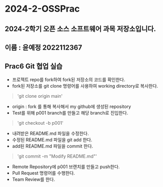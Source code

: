 # 2024-2-OSSPrac
## 2024-2학기 오픈 소스 소프트웨어 과목 저장소입니다.
## 이름 : 윤예정 2022112367

## Prac6 Git 협업 실습
- 프로젝트 repo를 fork하여 fork된 저장소의 코드를 확인한다.
- fork된 저장소를 git clone 명령어를 사용하여 working directory로 복사한다.

> 'git clone origin main'  

- origin : fork 를 통해 복사해서 my github에 생성된 repository
- Test를 위해 p001 branch를 만들고 해당 branch로 진입한다.

> 'git checkout -b p001'
 
- 내려받은 README.md 파일을 수정한다.
- 수정된 README.md 파일을 git add 한다.
- add된 README.md 파일을 commit 한다.

> 'git commit -m "Modify README.md"'

- Remote Repository에 p001 브랜치를 만들고 push한다.
- Pull Request 명령어를 수행한다.
- Team Review를 한다.  
